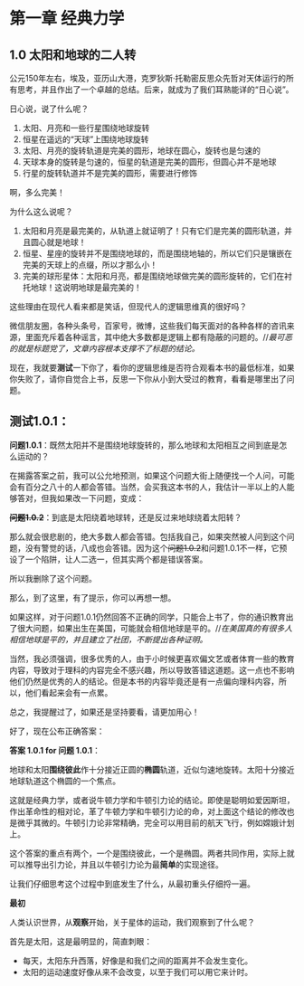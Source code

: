 第一章 经典力学
==
1.0 太阳和地球的二人转
--
公元150年左右，埃及，亚历山大港，克罗狄斯·托勒密反思众先哲对天体运行的所有思考，并且作出了一个卓越的总结。后来，就成为了我们耳熟能详的“日心说”。

日心说，说了什么呢？
1. 太阳、月亮和一些行星围绕地球旋转
2. 恒星在遥远的“天球”上围绕地球旋转
3. 太阳、月亮的旋转轨道是完美的圆形，地球在圆心，旋转也是匀速的
4. 天球本身的旋转是匀速的，恒星的轨道是完美的圆形，但圆心并不是地球
5. 行星的旋转轨道并不是完美的圆形，需要进行修饰

啊，多么完美！

为什么这么说呢？
1. 太阳和月亮是最完美的，从轨道上就证明了！只有它们是完美的圆形轨道，并且圆心就是地球！
2. 恒星、星座的旋转并不是围绕地球的，而是围绕地轴的，所以它们只是镶嵌在完美的天球上的点缀，所以才那么小！
3. 完美的球形星体：太阳和月亮，都是围绕地球做完美的圆形旋转的，它们在衬托地球！这说明地球是最完美的！

这些理由在现代人看来都是笑话，但现代人的逻辑思维真的很好吗？

微信朋友圈，各种头条号，百家号，微博，这些我们每天面对的各种各样的咨讯来源，里面充斥着各种谣言，其中绝大多数都是逻辑上都有隐蔽的问题的。//*最可恶的就是标题党了，文章内容根本支撑不了标题的结论。*

现在，我就要**测试**一下你了，看你的逻辑思维是否符合观看本书的最低标准，如果你失败了，请你自觉合上书，反思一下你从小到大受过的教育，看看是哪里出了问题。

测试1.0.1：
--
**问题1.0.1**：既然太阳并不是围绕地球旋转的，那么地球和太阳相互之间到底是怎么运动的？

在揭露答案之前，我可以公允地预测，如果这个问题大街上随便找一个人问，可能会有百分之八十的人都会答错。当然，会买我这本书的人，我估计一半以上的人能够答对，但我如果改一下问题，变成：

~~**问题1.0.2**~~：到底是太阳绕着地球转，还是反过来地球绕着太阳转？

那么就会很悲剧的，绝大多数人都会答错。包括我自己，如果突然被人问到这个问题，没有警觉的话，八成也会答错。因为这个~~问题1.0.2~~和问题1.0.1不一样，它预设了一个陷阱，让人二选一，但其实两个都是错误答案。

所以我删除了这个问题。

那么，到了这里，有了提示，你可以再想一想。

如果这样，对于问题1.0.1仍然回答不正确的同学，只能合上书了，你的通识教育出了很大问题，如果出生在美国，可能就会相信地球是平的。//*在美国真的有很多人相信地球是平的，并且建立了社团，不断提出各种证明。*

当然，我必须强调，很多优秀的人，由于小时候更喜欢偏文艺或者体育一些的教育内容，导致对于理科的内容完全不感兴趣，所以导致答错这道题。这一点也不影响他们仍然是优秀的人的结论。但是本书的内容毕竟还是有一点偏向理科内容，所以，他们看起来会有一点累。

总之，我提醒过了，如果还是坚持要看，请更加用心！

好了，现在公布正确答案：

**答案 1.0.1 for 问题 1.0.1**：

地球和太阳**围绕彼此**作十分接近正圆的**椭圆**轨道，近似匀速地旋转。太阳十分接近地球轨道这个椭圆的一个焦点。

这就是经典力学，或者说牛顿力学和牛顿引力论的结论。即使是聪明如爱因斯坦，作出革命性的相对论，革了牛顿力学和牛顿引力论的命，对上面这个结论的修改也是微乎其微的。牛顿引力论非常精确，完全可以用目前的航天飞行，例如嫦娥计划上。

这个答案的重点有两个，一个是围绕彼此，一个是椭圆。两者共同作用，实际上就可以推导出引力论，并且以牛顿引力论为最**简单**的实现途径。

让我们仔细思考这个过程中到底发生了什么，从最初重头仔细捋一遍。

**最初**

人类认识世界，从**观察**开始，关于星体的运动，我们观察到了什么呢？

首先是太阳，这是最明显的，简直刺眼：

- 每天，太阳东升西落，好像是和我们之间的距离并不会发生变化。
- 太阳的运动速度好像从来不会改变，以至于我们可以用它来计时。

